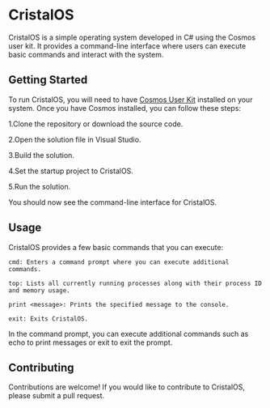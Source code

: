 
# CristalOS

CristalOS is a simple operating system developed in C# using the Cosmos user kit. It provides a command-line interface where users can execute basic commands and interact with the system.

## Getting Started

To run CristalOS, you will need to have [Cosmos User Kit](https://www.gocosmos.org/download/) installed on your system. Once you have Cosmos installed, you can follow these steps:

1.Clone the repository or download the source code.

2.Open the solution file in Visual Studio.

3.Build the solution.

4.Set the startup project to CristalOS.

5.Run the solution.   

You should now see the command-line interface for CristalOS.

## Usage

CristalOS provides a few basic commands that you can execute:

    cmd: Enters a command prompt where you can execute additional commands.

    top: Lists all currently running processes along with their process ID and memory usage.

    print <message>: Prints the specified message to the console.

    exit: Exits CristalOS.

In the command prompt, you can execute additional commands such as echo to print messages or exit to exit the prompt.

## Contributing

Contributions are welcome! If you would like to contribute to CristalOS, please submit a pull request.
